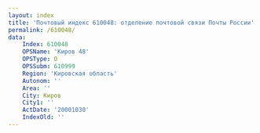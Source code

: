 ```yaml
---
layout: index
title: 'Почтовый индекс 610048: отделение почтовой связи Почты России'
permalink: /610048/
data:
    Index: 610048
    OPSName: 'Киров 48'
    OPSType: О
    OPSSubm: 610999
    Region: 'Кировская область'
    Autonom: ''
    Area: ''
    City: Киров
    City1: ''
    ActDate: '20001030'
    IndexOld: ''
---
```

